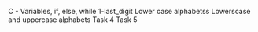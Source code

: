  C - Variables, if, else, while
1-last_digit
Lower case alphabetss
Lowerscase and uppercase alphabets
Task 4
Task 5
